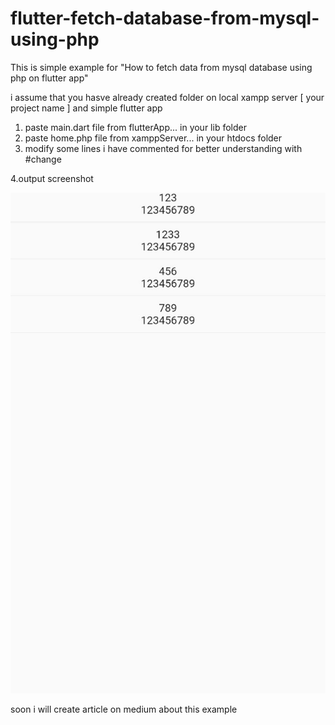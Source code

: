 # flutter-fetch-database-from-mysql-using-php
This is simple example for "How to fetch data from mysql database using php on flutter app"

i assume that you hasve already created folder on local xampp server [ your project name ] and simple flutter app

1. paste main.dart file from flutterApp... in your lib folder
2. paste home.php file from xamppServer... in your htdocs folder
3. modify some lines i have commented for better understanding with #change 

4.output screenshot

![alt text](https://github.com/ashgole/flutter-fetch-database-from-mysql-using-php/blob/main/images/flutter_app_screenshot.jpeg) 


soon i will create article on medium about this example
